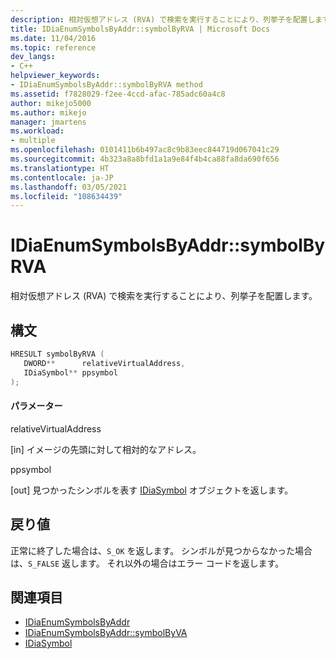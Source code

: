 ```yaml
---
description: 相対仮想アドレス (RVA) で検索を実行することにより、列挙子を配置します。
title: IDiaEnumSymbolsByAddr::symbolByRVA | Microsoft Docs
ms.date: 11/04/2016
ms.topic: reference
dev_langs:
- C++
helpviewer_keywords:
- IDiaEnumSymbolsByAddr::symbolByRVA method
ms.assetid: f7828029-f2ee-4ccd-afac-785adc60a4c8
author: mikejo5000
ms.author: mikejo
manager: jmartens
ms.workload:
- multiple
ms.openlocfilehash: 0101411b6b497ac8c9b83eec844719d067041c29
ms.sourcegitcommit: 4b323a8a8bfd1a1a9e84f4b4ca88fa8da690f656
ms.translationtype: HT
ms.contentlocale: ja-JP
ms.lasthandoff: 03/05/2021
ms.locfileid: "108634439"
---
```

# <a name="idiaenumsymbolsbyaddrsymbolbyrva"></a>IDiaEnumSymbolsByAddr::symbolByRVA
相対仮想アドレス (RVA) で検索を実行することにより、列挙子を配置します。

## <a name="syntax"></a>構文

```C++
HRESULT symbolByRVA ( 
   DWORD**      relativeVirtualAddress,
   IDiaSymbol** ppsymbol
);
```

#### <a name="parameters"></a>パラメーター
 relativeVirtualAddress

[in] イメージの先頭に対して相対的なアドレス。

 ppsymbol

[out] 見つかったシンボルを表す [IDiaSymbol](../../debugger/debug-interface-access/idiasymbol.md) オブジェクトを返します。

## <a name="return-value"></a>戻り値
 正常に終了した場合は、`S_OK` を返します。 シンボルが見つからなかった場合は、`S_FALSE` 返します。 それ以外の場合はエラー コードを返します。

## <a name="see-also"></a>関連項目
- [IDiaEnumSymbolsByAddr](../../debugger/debug-interface-access/idiaenumsymbolsbyaddr.md)
- [IDiaEnumSymbolsByAddr::symbolByVA](../../debugger/debug-interface-access/idiaenumsymbolsbyaddr-symbolbyva.md)
- [IDiaSymbol](../../debugger/debug-interface-access/idiasymbol.md)
